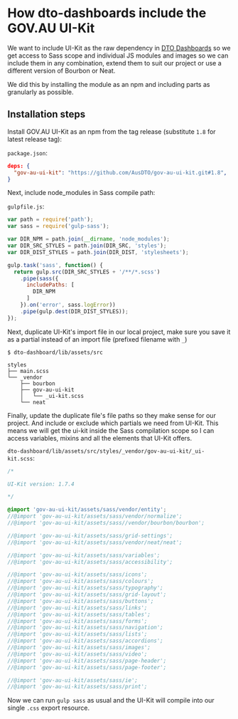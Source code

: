 # How dto-dashboards include the GOV.AU UI-Kit

We want to include UI-Kit as the raw dependency in [DTO Dashboards](https://github.com/AusDTO/dto-dashboard) so we get access to Sass scope and individual JS modules and images so we can include them in any combination, extend them to suit our project or use a different version of Bourbon or Neat.

We did this by installing the module as an npm and including parts as granularly as possible.

## Installation steps

Install GOV.AU UI-Kit as an npm from the tag release (substitute `1.8` for latest release tag):

`package.json`:

```json
deps: {
  "gov-au-ui-kit": "https://github.com/AusDTO/gov-au-ui-kit.git#1.8",
}
```

Next, include node_modules in Sass compile path:

`gulpfile.js`:

```javascript
var path = require('path');
var sass = require('gulp-sass');

var DIR_NPM = path.join(__dirname, 'node_modules');
var DIR_SRC_STYLES = path.join(DIR_SRC, 'styles');
var DIR_DIST_STYLES = path.join(DIR_DIST, 'stylesheets');

gulp.task('sass', function() {
  return gulp.src(DIR_SRC_STYLES + '/**/*.scss')
    .pipe(sass({
      includePaths: [
        DIR_NPM
      ]
    }).on('error', sass.logError))
    .pipe(gulp.dest(DIR_DIST_STYLES));
});
```

Next, duplicate UI-Kit's import file in our local project, make sure you save it as a partial instead of an import file (prefixed filename with `_`)

`$ dto-dashboard/lib/assets/src`

```
styles
├── main.scss
└── _vendor
    ├── bourbon
    ├── gov-au-ui-kit
    │   └── _ui-kit.scss
    └── neat
```

Finally, update the duplicate file's file paths so they make sense for our project. And include or exclude which partials we need from UI-Kit. This means we will get the ui-kit inside the Sass compilation scope so I can access variables, mixins and all the elements that UI-Kit offers.

`dto-dashboard/lib/assets/src/styles/_vendor/gov-au-ui-kit/_ui-kit.scss`:

```scss
/*

UI-Kit version: 1.7.4

*/

@import 'gov-au-ui-kit/assets/sass/vendor/entity';
//@import 'gov-au-ui-kit/assets/sass/vendor/normalize';
//@import 'gov-au-ui-kit/assets/sass//vendor/bourbon/bourbon';

//@import 'gov-au-ui-kit/assets/sass/grid-settings';
//@import 'gov-au-ui-kit/assets/sass/vendor/neat/neat';

//@import 'gov-au-ui-kit/assets/sass/variables';
//@import 'gov-au-ui-kit/assets/sass/accessibility';

//@import 'gov-au-ui-kit/assets/sass/icons';
//@import 'gov-au-ui-kit/assets/sass/colours';
//@import 'gov-au-ui-kit/assets/sass/typography';
//@import 'gov-au-ui-kit/assets/sass/grid-layout';
//@import 'gov-au-ui-kit/assets/sass/buttons';
//@import 'gov-au-ui-kit/assets/sass/links';
//@import 'gov-au-ui-kit/assets/sass/tables';
//@import 'gov-au-ui-kit/assets/sass/forms';
//@import 'gov-au-ui-kit/assets/sass/navigation';
//@import 'gov-au-ui-kit/assets/sass/lists';
//@import 'gov-au-ui-kit/assets/sass/accordions';
//@import 'gov-au-ui-kit/assets/sass/images';
//@import 'gov-au-ui-kit/assets/sass/video';
//@import 'gov-au-ui-kit/assets/sass/page-header';
//@import 'gov-au-ui-kit/assets/sass/page-footer';

//@import 'gov-au-ui-kit/assets/sass/ie';
//@import 'gov-au-ui-kit/assets/sass/print';
```

Now we can run `gulp sass` as usual and the UI-Kit will compile into our single `.css` export resource.
